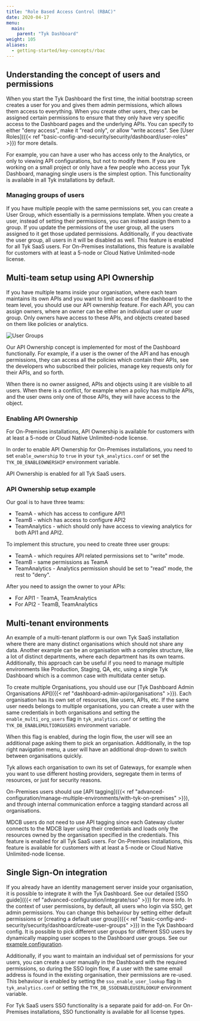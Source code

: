 ```yaml
---
title: "Role Based Access Control (RBAC)"
date: 2020-04-17
menu:
  main:
    parent: "Tyk Dashboard"
weight: 105
aliases:
  - getting-started/key-concepts/rbac
---
```


## Understanding the concept of users and permissions


When you start the Tyk Dashboard the first time, the initial bootstrap screen creates a user for you and gives them admin permissions, which allows them access to everything. When you create other users, they can be assigned certain permissions to ensure that they only have very specific access to the Dashboard pages and the underlying APIs. You can specify to either "deny access", make it "read only", or allow "write access". See [User Roles]({{< ref "basic-config-and-security/security/dashboard/user-roles" >}}) for more details.

For example, you can have a user who has access only to the Analytics, or only to viewing API configurations, but not to modify them. If you are working on a small project or only have a few people who access your Tyk Dashboard, managing single users is the simplest option. This functionality is available in all Tyk installations by default.

### Managing groups of users

If you have multiple people with the same permissions set, you can create a User Group, which essentially is a permissions template. When you create a user, instead of setting their permissions, you can instead assign them to a group. If you update the permissions of the user group, all the users assigned to it get those updated permissions. Additionally, if you deactivate the user group, all users in it will be disabled as well. This feature is enabled for all Tyk SaaS users. For On-Premises installations, this feature is available for customers with at least a 5-node or Cloud Native Unlimited-node license.

## Multi-team setup using API Ownership

If you have multiple teams inside your organisation, where each team maintains its own APIs and you want to limit access of the dashboard to the team level, you should use our API ownership feature. For each API, you can assign owners, where an owner can be either an individual user or user group. Only owners have access to these APIs, and objects created based on them like policies or analytics.

![User Groups](/img/dashboard/system-management/api_ownership.png)

Our API Ownership concept is implemented for most of the Dashboard functionally. For example, if a user is the owner of the API and has enough permissions, they can access all the policies which contain their APIs, see the developers who subscribed their policies, manage key requests only for their APIs, and so forth. 

When there is no owner assigned, APIs and objects using it are visible to all users. When there is a conflict, for example when a policy has multiple APIs, and the user owns only one of those APIs, they will have access to the object. 

### Enabling API Ownership

For On-Premises installations, API Ownership is available for customers with at least a 5-node or Cloud Native Unlimited-node license.

In order to enable API Ownership for On-Premises installations, you need to set `enable_ownership` to `true` in your `tyk_analytics.conf` or set the `TYK_DB_ENABLEOWNERSHIP` environment variable. 

API Ownership is enabled for all Tyk SaaS users.

### API Ownership setup example

Our goal is to have three teams:
 
- TeamA - which has access to configure API1 
- TeamB - which has access to configure API2
- TeamAnalytics - which should only have access to viewing analytics for both API1 and API2. 

To implement this structure, you need to create three user groups:

- TeamA - which requires API related permissions set to "write" mode. 
- TeamB - same permissions as TeamA 
- TeamAnalytics - Analytics permission should be set to "read" mode, the rest to "deny". 

After you need to assign the owner to your APIs: 

- For API1 - TeamA, TeamAnalytics 
- For API2 - TeamB, TeamAnalytics

## Multi-tenant environments 

An example of a multi-tenant platform is our own Tyk SaaS installation where there are many distinct organisations which should not share any data. Another example can be an organisation with a complex structure, like a lot of distinct departments, where each department has its own teams. Additionally, this approach can be useful if you need to manage multiple environments like Production, Staging, QA, etc, using a single Tyk Dashboard which is a common case with multidata center setup. 

To create multiple Organisations, you should use our [Tyk Dashboard Admin Organisations API]({{< ref "dashboard-admin-api/organisations" >}}). Each organisation has its own set of resources, like users, APIs, etc. If the same user needs belongs to multiple organisations, you can create a user with the same credentials in both organisations and setting the `enable_multi_org_users` flag in `tyk_analytics.conf` or setting the `TYK_DB_ENABLEMULTIORGUSERS` environment variable. 

When this flag is enabled, during the login flow, the user will see an additional page asking them to pick an organisation. Additionally, in the top right navigation menu, a user will have an additional drop-down to switch between organisations quickly. 

Tyk allows each organisation to own its set of Gateways, for example when you want to use different hosting providers, segregate them in terms of resources, or just for security reasons. 

On-Premises users should use [API tagging]({{< ref "advanced-configuration/manage-multiple-environments/with-tyk-on-premises" >}}), and through internal communication enforce a tagging standard across all organisations. 

MDCB users do not need to use API tagging since each Gateway cluster connects to the MDCB layer using their credentials and loads only the resources owned by the organisation specified in the credentials. This feature is enabled for all Tyk SaaS users. For On-Premises installations, this feature is available for customers with at least a 5-node or Cloud Native Unlimited-node license.

## Single Sign-On integration

If you already have an identity management server inside your organisation, it is possible to integrate it with the Tyk Dashboard. See our detailed [SSO guide]({{< ref "advanced-configuration/integrate/sso" >}}) for more info. In the context of user permissions, by default, all users who login via SSO, get admin permissions. You can change this behaviour by setting either default permissions or [creating a default user group]({{< ref "basic-config-and-security/security/dashboard/create-user-groups" >}}) in the Tyk Dashboard config. It is possible to pick different user groups for different SSO users by dynamically mapping user scopes to the Dashboard user groups. See our [example configuration](#api-ownership-setup-example).

Additionally, if you want to maintain an individual set of permissions for your users, you can create a user manually in the Dashboard with the required permissions, so during the SSO login flow, if a user with the same email address is found in the existing organisation, their permissions are re-used. This behaviour is enabled by setting the `sso_enable_user_lookup` flag in `tyk_analytics.conf` or setting the `TYK_DB_SSOENABLEUSERLOOKUP` environment variable. 

For Tyk SaaS users SSO functionality is a separate paid for add-on. For On-Premises installations, SSO functionality is available for all license types.